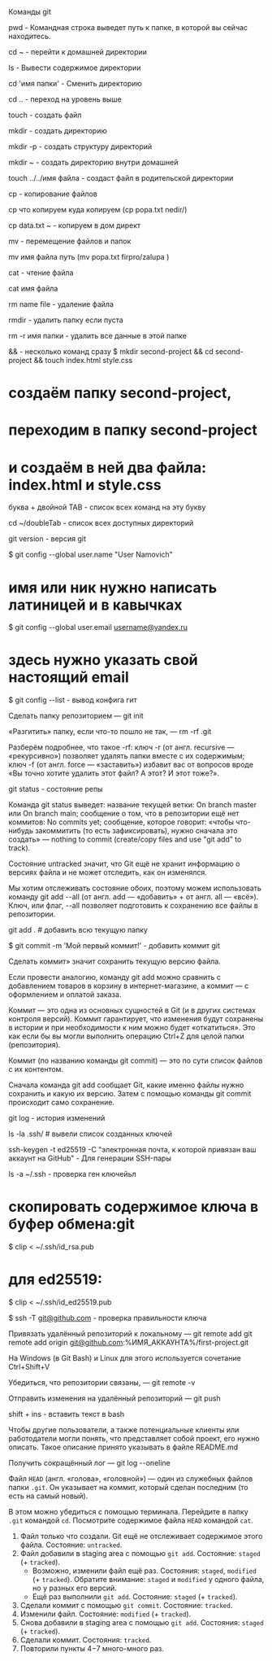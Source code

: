 Команды git

pwd - Командная строка выведет путь к папке, в которой вы сейчас находитесь.

cd ~ - перейти к домашней директории

ls - Вывести содержимое директории

cd 'имя папки' - Сменить директорию

cd .. - переход на уровень выше

touch - создать файл

mkdir - создать директорию

mkdir -p - создать структуру директорий

mkdir ~ - создать директорию внутри домашней

touch ../../имя файла - создаст файл в родительской директории

cp - копирование файлов

cp что копируем куда копируем (cp popa.txt nedir/)

cp data.txt ~ - копируем в дом директ

mv - перемещение файлов и папок

mv имя файла путь (mv popa.txt firpro/zalupa
)

cat - чтение файла

cat имя файла

rm name file - удаление файла

rmdir - удалить папку если пуста

rm -r имя папки - удалить все данные в этой папке

&& - несколько команд сразу
$ mkdir second-project && cd second-project && touch index.html style.css
# создаём папку second-project,
# переходим в папку second-project
# и создаём в ней два файла: index.html и style.css 

буква + двойной ТАВ - список всех команд на эту букву

cd ~/doubleTab - список всех доступных директорий

git version - версия git

$ git config --global user.name "User Namovich" 
# имя или ник нужно написать латиницей и в кавычках

$ git config --global user.email username@yandex.ru
# здесь нужно указать свой настоящий email 

$ git config --list - вывод конфига гит

Сделать папку репозиторием — git init

«Разгитить» папку, если что-то пошло не так, — rm -rf .git

Разберём подробнее, что такое -rf:
ключ -r (от англ. recursive — «рекурсивно») позволяет удалять папки вместе с их содержимым;
ключ -f (от англ. force — «заставить») избавит вас от вопросов вроде «Вы точно хотите 
удалить этот файл? А этот? И этот тоже?».

git status - состояние репы

Команда git status выведет:
название текущей ветки: On branch master или On branch main;
сообщение о том, что в репозитории ещё нет коммитов: No commits yet;
сообщение, которое говорит: «чтобы что-нибудь закоммитить (то есть зафиксировать), 
нужно сначала это создать» — nothing to commit (create/copy files and use "git add" to track).

Состояние untracked значит, что Git ещё не хранит информацию о версиях файла
и не может отследить, как он изменялся.

Мы хотим отслеживать состояние обоих, поэтому можем использовать команду
git add --all (от англ. add — «добавить» + от англ. all — «всё»). Ключ, или флаг, --all 
позволяет подготовить к сохранению все файлы в репозитории.

git add . # добавить всю текущую папку

$ git commit -m 'Мой первый коммит!' - добавить коммит
git 

Сделать коммит» значит сохранить текущую версию файла. 

Если провести аналогию, команду git add можно сравнить с добавлением товаров в корзину
в интернет-магазине, а коммит — с оформлением и оплатой заказа.

Коммит — это одна из основных сущностей в Git (и в других системах контроля версий). 
Коммит гарантирует, что изменения будут сохранены в истории и при необходимости 
к ним можно будет «откатиться». Это как если бы вы могли выполнить операцию Ctrl+Z 
для целой папки (репозитория).

Коммит (по названию команды git commit) — это по сути список файлов с их контентом.

Сначала команда git add сообщает Git, какие именно файлы нужно сохранить и какую их версию.
Затем с помощью команды git commit происходит само сохранение. 

git log - история изменений

ls -la .ssh/ # вывели список созданных ключей 

ssh-keygen -t ed25519 -C "электронная почта, к которой привязан ваш аккаунт на GitHub" - 
Для генерации SSH-пары

ls -a ~/.ssh - проверка ген ключейьл

# скопировать содержимое ключа в буфер обмена:git
$ clip < ~/.ssh/id_rsa.pub
# для ed25519:
$ clip < ~/.ssh/id_ed25519.pub 

$ ssh -T git@github.com - проверка правильности ключа

Привязать удалённый репозиторий к локальному — git remote add
git remote add origin git@github.com:%ИМЯ_АККАУНТА%/first-project.git 

На Windows (в Git Bash) и Linux для этого используется сочетание Ctrl+Shift+V

Убедиться, что репозитории связаны, — git remote -v

Отправить изменения на удалённый репозиторий — git push

shift + ins - вставить текст в bash

Чтобы другие пользователи, а также потенциальные клиенты или работодатели могли понять,
 что представляет собой проект, его нужно описать. Такое описание принято указывать в файле README.md

Получить сокращённый лог — git log --oneline

Файл `HEAD` (англ. «голова», «головной») — один из служебных файлов папки `.git`. Он указывает на коммит, который сделан последним (то есть на самый новый).

В этом можно убедиться с помощью терминала. Перейдите в папку `.git` командой `cd`. Посмотрите содержимое файла `HEAD` командой `cat`.


1. Файл только что создали. Git ещё не отслеживает содержимое этого файла. Состояние: `untracked`.
2. Файл добавили в staging area с помощью `git add`. Состояние: `staged` (+ `tracked`).
    - Возможно, изменили файл ещё раз. Состояния: `staged`, `modified` (+ `tracked`).
    Обратите внимание: `staged` и `modified` у одного файла, но у разных его версий.
    - Ещё раз выполнили `git add`. Состояние: `staged` (+ `tracked`).
3. Сделали коммит с помощью `git commit`. Состояние: `tracked`.
4. Изменили файл. Состояние: `modified` (+ `tracked`).
5. Снова добавили в staging area с помощью `git add`. Состояния: `staged` (+ `tracked`).
6. Сделали коммит. Состояния: `tracked`.
7. Повторили пункты 4−7 много-много раз.